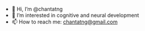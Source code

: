 - 👋 Hi, I’m @chantatng
- 👀 I’m interested in cognitive and neural development
- 📫 How to reach me: chantatng@gmail.com

<!---
chantatng/chantatng is a ✨ special ✨ repository because its `README.md` (this file) appears on your GitHub profile.
You can click the Preview link to take a look at your changes.
--->
